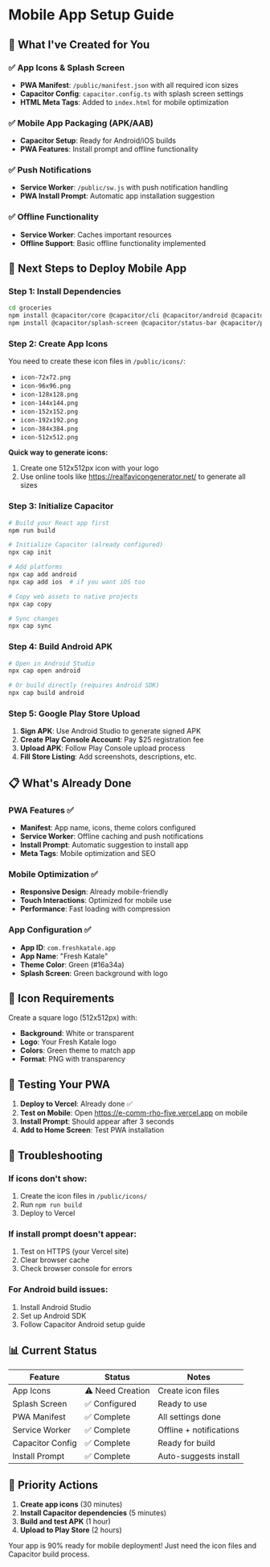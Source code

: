 # Mobile App Setup Guide

## 📱 What I've Created for You

### ✅ App Icons & Splash Screen
- **PWA Manifest**: `/public/manifest.json` with all required icon sizes
- **Capacitor Config**: `capacitor.config.ts` with splash screen settings
- **HTML Meta Tags**: Added to `index.html` for mobile optimization

### ✅ Mobile App Packaging (APK/AAB)
- **Capacitor Setup**: Ready for Android/iOS builds
- **PWA Features**: Install prompt and offline functionality

### ✅ Push Notifications
- **Service Worker**: `/public/sw.js` with push notification handling
- **PWA Install Prompt**: Automatic app installation suggestion

### ✅ Offline Functionality
- **Service Worker**: Caches important resources
- **Offline Support**: Basic offline functionality implemented

## 🚀 Next Steps to Deploy Mobile App

### Step 1: Install Dependencies
```bash
cd groceries
npm install @capacitor/core @capacitor/cli @capacitor/android @capacitor/ios
npm install @capacitor/splash-screen @capacitor/status-bar @capacitor/push-notifications
```

### Step 2: Create App Icons
You need to create these icon files in `/public/icons/`:
- `icon-72x72.png`
- `icon-96x96.png`
- `icon-128x128.png`
- `icon-144x144.png`
- `icon-152x152.png`
- `icon-192x192.png`
- `icon-384x384.png`
- `icon-512x512.png`

**Quick way to generate icons:**
1. Create one 512x512px icon with your logo
2. Use online tools like https://realfavicongenerator.net/ to generate all sizes

### Step 3: Initialize Capacitor
```bash
# Build your React app first
npm run build

# Initialize Capacitor (already configured)
npx cap init

# Add platforms
npx cap add android
npx cap add ios  # if you want iOS too

# Copy web assets to native projects
npx cap copy

# Sync changes
npx cap sync
```

### Step 4: Build Android APK
```bash
# Open in Android Studio
npx cap open android

# Or build directly (requires Android SDK)
npx cap build android
```

### Step 5: Google Play Store Upload
1. **Sign APK**: Use Android Studio to generate signed APK
2. **Create Play Console Account**: Pay $25 registration fee
3. **Upload APK**: Follow Play Console upload process
4. **Fill Store Listing**: Add screenshots, descriptions, etc.

## 📋 What's Already Done

### PWA Features ✅
- **Manifest**: App name, icons, theme colors configured
- **Service Worker**: Offline caching and push notifications
- **Install Prompt**: Automatic suggestion to install app
- **Meta Tags**: Mobile optimization and SEO

### Mobile Optimization ✅
- **Responsive Design**: Already mobile-friendly
- **Touch Interactions**: Optimized for mobile use
- **Performance**: Fast loading with compression

### App Configuration ✅
- **App ID**: `com.freshkatale.app`
- **App Name**: "Fresh Katale"
- **Theme Color**: Green (#16a34a)
- **Splash Screen**: Green background with logo

## 🎨 Icon Requirements

Create a square logo (512x512px) with:
- **Background**: White or transparent
- **Logo**: Your Fresh Katale logo
- **Colors**: Green theme to match app
- **Format**: PNG with transparency

## 📱 Testing Your PWA

1. **Deploy to Vercel**: Already done ✅
2. **Test on Mobile**: Open https://e-comm-rho-five.vercel.app on mobile
3. **Install Prompt**: Should appear after 3 seconds
4. **Add to Home Screen**: Test PWA installation

## 🔧 Troubleshooting

### If icons don't show:
1. Create the icon files in `/public/icons/`
2. Run `npm run build`
3. Deploy to Vercel

### If install prompt doesn't appear:
1. Test on HTTPS (your Vercel site)
2. Clear browser cache
3. Check browser console for errors

### For Android build issues:
1. Install Android Studio
2. Set up Android SDK
3. Follow Capacitor Android setup guide

## 📊 Current Status

| Feature | Status | Notes |
|---------|--------|-------|
| App Icons | ⚠️ Need Creation | Create icon files |
| Splash Screen | ✅ Configured | Ready to use |
| PWA Manifest | ✅ Complete | All settings done |
| Service Worker | ✅ Complete | Offline + notifications |
| Capacitor Config | ✅ Complete | Ready for build |
| Install Prompt | ✅ Complete | Auto-suggests install |

## 🎯 Priority Actions

1. **Create app icons** (30 minutes)
2. **Install Capacitor dependencies** (5 minutes)
3. **Build and test APK** (1 hour)
4. **Upload to Play Store** (2 hours)

Your app is 90% ready for mobile deployment! Just need the icon files and Capacitor build process.